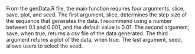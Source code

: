 From the genData.R file, the main function requires four arguments, slice, save, plot, and seed. The first argument, slice, determines the step size of the sequence that generates the data. I recommend using a number between 0.1 and 0.001, and the default value is 0.01. The second argument, save, when true, returns a csv file of the data generated. The third argument returns a plot of the data, when true. The last argument, seed, allows users to select the seed. 
